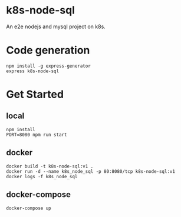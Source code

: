 # k8s-node-sql
An e2e nodejs and mysql project on k8s.

# Code generation
    npm install -g express-generator
    express k8s-node-sql

# Get Started

## local
    npm install
    PORT=8080 npm run start

## docker
    docker build -t k8s-node-sql:v1 .
    docker run -d --name k8s_node_sql -p 80:8080/tcp k8s-node-sql:v1
    docker logs -f k8s_node_sql

## docker-compose
    docker-compose up

